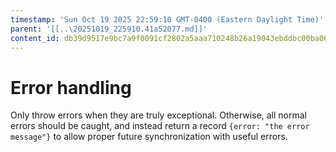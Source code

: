 ```yaml
---
timestamp: 'Sun Oct 19 2025 22:59:10 GMT-0400 (Eastern Daylight Time)'
parent: '[[..\20251019_225910.41a52077.md]]'
content_id: db39d9517e9bc7a9f0091cf2802a5aaa710248b26a19043ebddbc00ba067bc70
---
```


# Error handling

Only throw errors when they are truly exceptional. Otherwise, all normal errors should be caught, and instead return a record `{error: "the error message"}` to allow proper future synchronization with useful errors.
